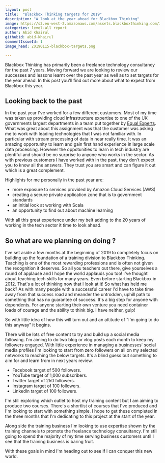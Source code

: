 ```yaml
---
layout: post
title:  "Blackbox Thinking targets for 2019"
description: "A look at the year ahead for Blackbox Thinking"
image: https://s3.eu-west-2.amazonaws.com/assets.blackboxthinking.com/images/20190115-blackbox-targets.png
categories: level-all report
author: Abid Khairul
githubid: abid-khairul
commentIssueId: 1
image_head: 20190115-blackbox-targets.png

---
```


Blackbox Thinking has primarily been a freelance technology consultancy for the past 7 years. Moving forward we are looking to review our successes and lessons learnt over the past year as well as to set targets for the year ahead. In this post you'll find out more about what to expect from Blackbox this year.

## Looking back to the past

In the past year I've worked for a few different customers. Most of my time was taken up providing cloud infrastructure expertise to one of the UK governments largest departments in a team put together by [Equal Experts](https://www.equalexperts.com/). What was great about this assignment was that the customer was asking me to work with leading technologies that I was not familiar with. In particular with stream processing of data in near really time. It was an amazing opportunity to learn and gain first hand experience in large scale data processing. However the oppotunities to learn in tech industry are plentiful and should be no surprise to anyone who works in the sector. As with previous customers I have worked with in the past, they don't expect you to know all the answers. They trust you are smart and can figure it out which is a great complement.

Highlights for me personally in the past year are:
- more exposure to services provided by Amazon Cloud Services (AWS)
- creating a secure private application zone that is to government standards
- an initial look at working with Scala
- an opportunity to find out about machine learning

With all this great experience under my belt adding to the 20 years of working in the tech sector it time to look ahead.


## So what are we planning on doing ?

I've set aside a few months at the beginning of 2019 to completely focus on building up the foundation of a training division to Blackbox Thinking. Teaching is one of the most rewarding professions and is often not given the recognition it deserves. So all you teachers out there, give yourselves a round of applause and I hope the world applauds you too! I've thought about teaching tech skills for many years. Even before starting Blackbox in 2012. That's a lot of thinking now that I look at it! So what has held me back? As with many people with a successful career I'd have to take time away from that success road and meander the untrodden, uphill path to something that has no guarantee of success. It's a big step for anyone with dependents. For anyone starting their own venture you need container loads of courage and the ability to think big. I have neither, gulp!

So with little idea of how this will turn out and an attitude of "I'm going to do this anyway" it begins.

There will be lots of free content to try and build up a social media following. I'm aiming to do two blog or vlog posts each month to keep my followers engaged. With little experience in managing a businesses' social media profiles I'm looking to start from zero followers on all on my selected networks to reaching the below targets. It's a blind guess but something to aim for and learn from in next years review.

- Facebook target of 500 followers.
- YouTube target of 1,000 subscribers.
- Twitter target of 250 followers.
- Instagram target of 100 followers.
- LinkedIn target of 100 followers.

I'm still exploring which outlet to host my training content but I am aiming to produce two courses. There's a shortlist of courses that I've produced and I'm looking to start with something simple. I hope to get these completed in the three months that I'm dedicating to this project at the start of the year.

Along side the training business I'm looking to use expertise shown by the training channels to promote the freelance technology consultancy. I'm still going to spend the majority of my time serving business customers until I see that the training business is baring fruit.

With these goals in mind I'm heading out to see if I can conquer this new world.

